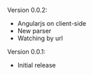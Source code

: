 Version 0.0.2:
 * Angularjs on client-side
 * New parser
 * Watching by url

Version 0.0.1:
 * Initial release
